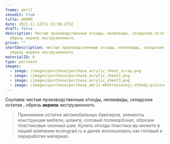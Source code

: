 ```yaml
---
fname: akril
cmsedit: true
title: АКРИЛ
date: 2021-11-12T11:31:58.273Z
draft: false
description: Чистые производственные отходы, неликвиды, складские остатки ,
  обрезь акрила экструзионного.
price: ""
shortDescription: чистые производственные отходы, неликвиды, складские остатки ,
  обрезь акрила экструзионного
materialID: 8
type: purchase
images:
  - image: /images/purchase/purchase_acrylic_sheet_scrap.png
  - image: /images/purchase/purchase_acrylic_sheet2.png
  - image: /images/purchase/purchase_acrylic_sheet3.png
  - image: /images/purchase/purchase_akril-ehktruzionnyj-othody-proizvodstva.jpg
---
```

Скупаем чистые производственные отходы, неликвиды, складские остатки , обрезь **акрила** экструзионного.

> Принимаем остатки автомобильных бамперов, элементы конструкции мебели, шланги, сотовый поликарбонат, обрезки пластиковых оконных рам. Купить отходы пластика вы можете в нашей компании ecolograd.ru и далее использовать как готовый к переработке материал.